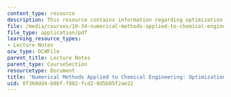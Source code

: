 ```yaml
---
content_type: resource
description: This resource contains information regarding optimization 2.
file: /media/courses/10-34-numerical-methods-applied-to-chemical-engineering-fall-2015/0f368dd4b8bff802fcd20d5b05f2ae22_MIT10_34F15_Lec11.pdf
file_type: application/pdf
learning_resource_types:
- Lecture Notes
ocw_type: OCWFile
parent_title: Lecture Notes
parent_type: CourseSection
resourcetype: Document
title: 'Numerical Methods Applied to Chemical Engineering: Optimization 2'
uid: 0f368dd4-b8bf-f802-fcd2-0d5b05f2ae22
---
```

